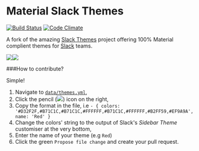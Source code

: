 # Material Slack Themes

[![Build Status](https://travis-ci.org/wopian/material-slackthemes.svg?branch=master)](https://travis-ci.org/wopian/material-slackthemes) [![Code Climate](https://codeclimate.com/github/wopian/material-slackthemes/badges/gpa.svg)](https://codeclimate.com/github/wopian/material-slackthemes)

A fork of the amazing [Slack Themes](https://github.com/paracycle/slackthemes) project offering 100% Material complient themes for [Slack](https://slack.com) teams.

![](https://github.com/wopian/material-slackthemes/raw/master/source/images/theme/hue_blue-6f94867241eeffec0554f8fa28ad63ba.png)![](https://github.com/wopian/material-slackthemes/raw/master/source/images/theme/dark_blue-4bf6c39560350f5f35e4831d208daa06.png)

###How to contribute?

Simple! 

1. Navigate to [`data/themes.yml`](https://github.com/wopian/material-slackthemes/blob/master/data/themes.yml),
2. Click the pencil (![](http://i.imgur.com/1GmKQTr.png)) icon on the right,
3. Copy the format in the file, i.e `- { colors: '#D32F2F,#B71C1C,#B71C1C,#FFFFFF,#B71C1C,#FFFFFF,#B2FF59,#EF9A9A', name: 'Red' }`
3. Change the colors' string to the output of Slack's *Sidebar Theme* customiser at the very bottom,
4. Enter the name of your theme (e.g `Red`)
5. Click the green `Propose file change` and create your pull request.
